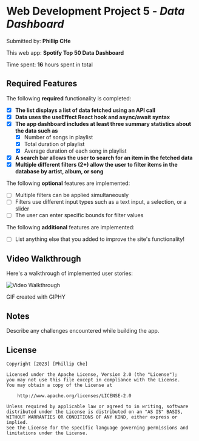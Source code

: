 # Web Development Project 5 - *Data Dashboard*

Submitted by: **Phillip CHe**

This web app: **Spotify Top 50 Data Dashboard**

Time spent: **16** hours spent in total

## Required Features

The following **required** functionality is completed:

- [x] **The list displays a list of data fetched using an API call**
- [x] **Data uses the useEffect React hook and async/await syntax**
- [x] **The app dashboard includes at least three summary statistics about the data such as**
  - [x] Number of songs in playlist
  - [x] Total duration of playlist
  - [x] Average duration of each song in playlist
- [x] **A search bar allows the user to search for an item in the fetched data**
- [x] **Multiple different filters (2+) allow the user to filter items in the database by artist, album, or song**

The following **optional** features are implemented:

- [ ] Multiple filters can be applied simultaneously
- [ ] Filters use different input types such as a text input, a selection, or a slider
- [ ] The user can enter specific bounds for filter values

The following **additional** features are implemented:

* [ ] List anything else that you added to improve the site's functionality!

## Video Walkthrough

Here's a walkthrough of implemented user stories:

<img src='https://media.giphy.com/media/v1.Y2lkPTc5MGI3NjExN2U5M2ZjZjY4MmU4ZGY0YmUxYTg4ZjFlNDVkNWFiMzlhNjcxM2QxZSZjdD1n/vJUoZ4Eh0HWA5QHlKg/giphy.gif' title='Video Walkthrough' width='' alt='Video Walkthrough' />

<!-- Replace this with whatever GIF tool you used! -->
GIF created with GIPHY  
<!-- Recommended tools:
[Kap](https://getkap.co/) for macOS
[ScreenToGif](https://www.screentogif.com/) for Windows
[peek](https://github.com/phw/peek) for Linux. -->

## Notes

Describe any challenges encountered while building the app.

## License

    Copyright [2023] [Phillip Che]

    Licensed under the Apache License, Version 2.0 (the "License");
    you may not use this file except in compliance with the License.
    You may obtain a copy of the License at

        http://www.apache.org/licenses/LICENSE-2.0

    Unless required by applicable law or agreed to in writing, software
    distributed under the License is distributed on an "AS IS" BASIS,
    WITHOUT WARRANTIES OR CONDITIONS OF ANY KIND, either express or implied.
    See the License for the specific language governing permissions and
    limitations under the License.
